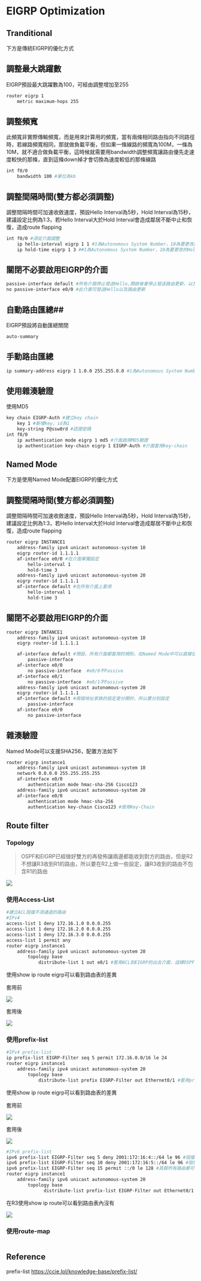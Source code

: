 # EIGRP Optimization #

## Tranditional ## 

下方是傳統EIGRP的優化方式 

## 調整最大跳躍數 ##

EIGRP預設最大跳躍數為100，可經由調整增加至255

```bash
router eigrp 1
    metric maximum-hops 255 
```

## 調整頻寬 ##

此頻寬非實際傳輸頻寬，而是用來計算用的頻寬，當有兩條相同路由指向不同路徑時，若線路頻寬相同，那就做負載平衡，但如果一條線路的頻寬為100M，一條為10M，就不適合做負載平衡，這時候就需要用bandwidth調整頻寬讓路由優先走速度較快的那條，直到這條down掉才會切換為速度較低的那條線路

```bash
int f0/0
    bandwidth 100 #單位為kb
```

## 調整間隔時間(雙方都必須調整) ##

調整間隔時間可加速收斂速度，預設Hello Interval為5秒，Hold Interval為15秒，建議設定比例為1:3，若Hello Interval大於Hold Interval會造成鄰居不斷中止和恢復，造成route flapping 

```bash
int f0/0 #須從介面調整
	ip hello-interval eigrp 1 1 #1為Autonomous System Number，10為要更改的Hello間隔
	ip hold-time eigrp 1 3 ##1為Autonomous System Number，10為要更改的Hold間隔
```

## 關閉不必要啟用EIGRP的介面 ##

```bash
passive-interface default #所有介面停止發送Hello,開啟後會停止發送路由更新，以及傳入的路由更新
no passive-interface e0/0 #此介面可發送Hello以及路由更新
```

## 自動路由匯總##

EIGRP預設將自動匯總關閉

```bash 
auto-summary 
```

## 手動路由匯總 ##

```bash 
ip summary-address eigrp 1 1.0.0 255.255.0.0 #1為Autonomous System Number，之後為匯總的範圍
```

## 使用雜湊驗證 ## 

使用MD5

```bash 
key chain EIGRP-Auth #建立key chain
	key 1 #新增key，id為1
	key-string P@ssw0rd #認證密碼	
int f0/0 
    ip authentication mode eigrp 1 md5 #介面啟用MD5驗證
	ip authentication key-chain eigrp 1 EIGRP-Auth #介面套用key-chain
```	

## Named Mode ## 

下方是使用Named Mode配置EIGRP的優化方式 

## 調整間隔時間(雙方都必須調整) ##

調整間隔時間可加速收斂速度，預設Hello Interval為5秒，Hold Interval為15秒，建議設定比例為1:3，若Hello Interval大於Hold Interval會造成鄰居不斷中止和恢復，造成route flapping 

```bash
router eigrp INSTANCE1 
    address-family ipv4 unicast autonomous-system 10 
    eigrp router-id 1.1.1.1 
    af-interface e0/0 #在介面單獨設定
        hello-interval 1 
        hold-time 3 
    address-family ipv6 unicast autonomous-system 20 
    eigrp router-id 1.1.1.1 
    af-interface default #在所有介面上套用
        hello-interval 1 
        hold-time 3
```

## 關閉不必要啟用EIGRP的介面 ##

```bash
router eigrp INTANCE1
	address-family ipv4 unicast autonomous-system 10
	eigrp router-id 1.1.1.1 

	af-interface default #預設，所有介面都套用的規則，在Named Mode中可以直接在af-interface下設定驗證、Hello Interval/Dead Interval和Passive-Interface等功能
		passive-interface 
	af-interface e0/0
		no passive-interface  #e0/0不Passive
	af-interface e0/1 
		no passive-interface  #e0/1不Passive
	address-family ipv6 unicast autonomous-system 20 
	eigrp router-id 1.1.1.1 
	af-interface default #兩個地址家族的設定是分開的，所以要分別設定
		passive-interface 
	af-interface e0/0
		no passive-interface 
```

## 雜湊驗證 ##

Named Mode可以支援SHA256，配置方法如下

```bash
router eigrp instance1 
    address-family ipv4 unicast autonomous-system 10
    network 0.0.0.0 255.255.255.255 
    af-interface e0/0
        authentication mode hmac-sha-256 Cisco123 
    address-family ipv6 unicast autonomous-system 20
    af-interface e0/0
        authentication mode hmac-sha-256 
        authentication key-chain Cisco123 #使用Key-Chain 
```


## Route filter ## 

### Topology ###

>OSPF和EIGRP已經做好雙方的再發佈讓兩邊都能收到對方的路由，但是R2不想讓R3收到R1的路由，所以要在R2上做一些設定，讓R3收到的路由不包含R1的路由

![](Image/Route%20filter.png)

### 使用Access-List ###

```bash
#建立ACL阻擋不須通過的路由
#IPv4 
access-list 1 deny 172.16.1.0 0.0.0.255 
access-list 1 deny 172.16.2.0 0.0.0.255 
access-list 1 deny 172.16.3.0 0.0.0.255 
access-list 1 permit any
router eigrp instance1 
    address-family ipv4 unicast autonomous-system 20 
        topology base 
            distribute-list 1 out e0/1 #套用ACL到EIGRP的出去介面，這樣OSPF再發佈進來的路由就會被過濾掉
```

使用show ip route eigrp可以看到路由表的差異

套用前

![](Image/Route%20filter1.png)

套用後

![](Image/Route%20filter2.png)

### 使用prefix-list ### 

```bash
#IPv4 prefix-list 
ip prefix-list EIGRP-Filter seq 5 permit 172.16.0.0/16 le 24
router eigrp instance1 
    address-family ipv4 unicast autonomous-system 20 
        topology base
            distribute-list prefix EIGRP-Filter out Ethernet0/1 #套用prefix-list到開啟EIGRP的介面，這樣OSPF再發佈進來的路由就會被過濾掉
```

使用show ip route eigrp可以看到路由表的差異

套用前

![](Image/Route%20filter3.png)

套用後

![](Image/Route%20filter4.png)

```bash
#IPv6 prefix-list 
ipv6 prefix-list EIGRP-Filter seq 5 deny 2001:172:16:4::/64 le 96 #阻擋2001:172:16:4::/64到2001:172:16:4:ffff::/96的路由
ipv6 prefix-list EIGRP-Filter seq 10 deny 2001:172:16:5::/64 le 96 #阻擋2001:172:16:5::/64到2001:172:16:5:ffff::/96的路由
ipv6 prefix-list EIGRP-Filter seq 15 permit ::/0 le 128 #其餘所有路由都可通過
router eigrp instance1 
    address-family ipv6 unicast autonomous-system 20 
        topology base
              distribute-list prefix-list EIGRP-Filter out Ethernet0/1 #套用prefix-list到開啟EIGRP的介面，這樣OSPF再發佈進來的路由就會被過濾掉
```

在R3使用show ip route可以看到路由表內沒有

![](Image)

### 使用route-map ### 

```bash

```

## Reference ## 

prefix-list https://ccie.lol/knowledge-base/prefix-list/